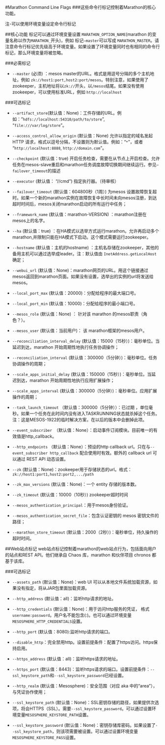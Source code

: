 #Marathon Command Line Flags
###这些命令行标记控制着Marathon的核心功能。

注-可以使用环境变量设定命令行标记

##核心功能
标记可以通过环境变量设置 `MARATHON_OPTION_NAME`(marathon 的变量名称以作为`MARATHON_`开头)，例如 标记`—master`可以写成 `MARATHON_MASTER`。请注意命令行标记优先级高于环境变量。如果设置了环境变量同时也有相同的命令行标记，那么环境变量将被忽略。

###必需标记


- `--master` (必须) ：mesos master的URL。格式是用逗号分隔的多个主机地址，例如 `zk://host1:port,host2:port/mesos`。特别注意，如果使用了zookeeper，主机地址将以`zk://`开头，以`/mesos`结尾。如果没有使用zookeeper，可以使用标准URL，例如 `http://localhost`

###可选标记


- `--artifact_store`(默认值：None)：工件存储的URL。例如：”`hdfs://localhost:54310/path/to/store`”, “`file:///var/log/store`”。



- `--access_control_allow_origin` (默认值：None) 允许以指定的域名发起 HTTP 请求，格式以逗号分隔，不设置则为默认值。例如：“`*`”，或者 “`http://localhost:8888`, `http://domain.com`”。



- `--checkpoint` (默认值：true) 开启任务检查，需要在从节点上开启检查。允许任务在mesos-slave重启和marathon任务调度故障切换期间继续运行。参见`—failover_timeout`的描述



- `--executor` (默认值： “//cmd”) 指定执行器。（待审核）



- `--failover_timeout` (默认值：604800秒（1周）) 为mesos 设置故障恢复超时。如果一个新的marathon实例在故障恢复中长时间未向mesos注册，到达超时时间后，mesos关闭marathon启动的所有运行中任务；



- `--framework_name` (默认值：marathon-VERSION) ：marathon注册在mesos上的名字。



- `--ha` (默认值：true) ：在HA模式以选举方式运行marathon。允许再启动多个marathon,并限制只能在HA模式下启动。这个模式需要运行zookeeper。



- `--hostname` (默认值：主机的hostname)  ：主机名存储在zookeeper，其他的备用主机可以通过选举成leader。注：默认值由 `InetAddress.getLocalHost` 确定；



- `--webui_url` (默认值：None)：marathon网页的URL。用这个链接通过mesos返回到marathon页面。如果没有设置，选举出的实例的url将发送给mesos。



- `--local_port_max` (默认值：20000)：分配给程序的最大端口号。



- `--local_port_min` (默认值：10000)：分配给程序的最小端口号。



- `--mesos_role` (默认值：None) ： 针对该 marathon 的mesos职责（角色？）。



- `--mesos_user` (默认值：当前用户)： 该 marathon框架的mesos用户。



- `--reconciliation_interval_delay` (默认值：15000（15秒）)：毫秒单位。当延迟到达，marathon 开始周期性地执行任务协调操作；



- `--reconciliation_interval` (默认值：300000（5分钟）)：毫秒单位。任务协调操作的周期；



- `--scale_apps_initial_delay` (默认值：150000（15秒）)：毫秒单位。当延迟到达，marathon 开始周期性地执行应用扩展操作；



- `--scale_apps_interval` (默认值：300000（5分钟）)：毫秒单位。应用扩展操作的周期；




- `--task_launch_timeout` （默认值：300000（5分钟））：已过期 ，单位毫秒。如果一个任务在此时间内没有进入TASKRUNNING状态就杀掉这个任务。注：这是MESOS-1922的临时解决方案，在以后的版本中会删掉此项。



- `--event_subscriber `（默认值：None）：启动事件订阅模块。目前唯一的有效值是http_callback。



- `--http_endpoints` （默认值：None）：预设的http callback url。只在与`--event_subscriber http_callback` 配合使用时有效。额外的 callback url 可以通过 REST API 动态设置。



- `--zk` (默认值：None)：zookeeper用于存储状态的url。格式：`zk://host1:port1,host2:port2,.../path`



- `--zk_max_versions` (默认值：None)：一个 entity 存储的版本数。



- `--zk_timeout` (默认值：10000（10秒）) zookeeper超时时间



- `--mesos_authentication_principal`：用于mesos身份验证。



- `--mesos_authentication_secret_file`：包含认证密钥的 mesos 密钥文件的路径；



- `--marathon_store_timeout` (默认值：2000（2秒）)：毫秒单位，持久操作的超时时间。


##Web站点标记
web站点标记控制着marathon的web站点行为，包括面向用户的站点和REST API。他们继承自 Chaos 库，marathon 和伙伴项目 chronos 都基于该库。

###可选标记


- `--assets_path` (默认值：None)：web UI 可以从本地文件系统加载资源，如果没有指定，将从JAR包里面加载资源。



- `--http_address` (默认值：all)：监听http请求的地址。



- `--http_credentials` (默认值：None)：用于访问http服务的凭证， 格式 `username:password`。用户名不能包含(:)。也可以通过环境变量`MESOSPHERE_HTTP_CREDENTIALS`设置。



- `--http_port` (默认值：8080):监听http请求的端口。



- `--disable_http`：完全禁用http。设置前提条件：配置了https访问。https保持启用。



- `--https_address` (默认值：all)：监听https请求的地址。



- `--https_port` (默认值：8443)：监听https请求的端口。设置前提条件：`--ssl_keystore_path`和`--ssl_keystore_password`已经设置。



- `--http_realm` (默认值：Mesosphere)：安全范围（对应 aka 中的“area”），与凭证协作使用；



- `--ssl_keystore_path` (默认值：None)：SSL密钥存储的路径，如果提供次选项，将会HTTPS（SSL）。需要`--ssl_keystore_password`。可以通过设置环境变量`MESOSPHERE_KEYSTORE_PATH`设置。



- `--ssl_keystore_password` (默认值：None)：密钥存储库密码。如果设置了`--ssl_keystore_path`，则该项需要被设置。可以通过设置环境变量`MESOSPHERE_KEYSTORE_PASS`设置。
